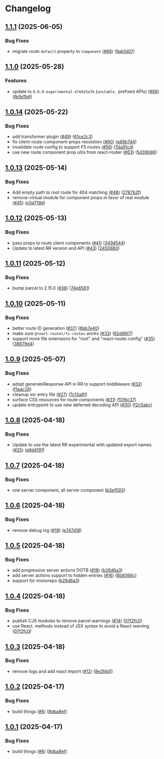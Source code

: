 # Changelog

## [1.1.1](https://github.com/jacob-ebey/parcel-plugin-react-router/compare/parcel-resolver-react-router-experimental-v1.1.0...parcel-resolver-react-router-experimental-v1.1.1) (2025-06-05)


### Bug Fixes

* migrate route `default` property to `Component` ([#68](https://github.com/jacob-ebey/parcel-plugin-react-router/issues/68)) ([9ab1d07](https://github.com/jacob-ebey/parcel-plugin-react-router/commit/9ab1d07d13e0022f626e6046364e482e451744c2))

## [1.1.0](https://github.com/jacob-ebey/parcel-plugin-react-router/compare/parcel-resolver-react-router-experimental-v1.0.14...parcel-resolver-react-router-experimental-v1.1.0) (2025-05-28)


### Features

* update to `0.0.0-experimental-e7eb25a7b` (`unstable_` prefixed APIs) ([#66](https://github.com/jacob-ebey/parcel-plugin-react-router/issues/66)) ([fb9d1b6](https://github.com/jacob-ebey/parcel-plugin-react-router/commit/fb9d1b6420cd837dc359e972b7f8ea19dee08807))

## [1.0.14](https://github.com/jacob-ebey/parcel-plugin-react-router/compare/parcel-resolver-react-router-experimental-v1.0.13...parcel-resolver-react-router-experimental-v1.0.14) (2025-05-22)


### Bug Fixes

* add transformer plugin ([#49](https://github.com/jacob-ebey/parcel-plugin-react-router/issues/49)) ([61ce2c3](https://github.com/jacob-ebey/parcel-plugin-react-router/commit/61ce2c321041e7d73c48c78f98bac63acea2b641))
* fix client-route-component-props resolution ([#60](https://github.com/jacob-ebey/parcel-plugin-react-router/issues/60)) ([e89b7d4](https://github.com/jacob-ebey/parcel-plugin-react-router/commit/e89b7d4a8a986ce25149f0022e455d1d3484a9ac))
* invalidate route config to support FS routes ([#56](https://github.com/jacob-ebey/parcel-plugin-react-router/issues/56)) ([7da91cd](https://github.com/jacob-ebey/parcel-plugin-react-router/commit/7da91cd88acc510d24194a303bdefe42af2a4875))
* use new route component prop utils from react-router ([#63](https://github.com/jacob-ebey/parcel-plugin-react-router/issues/63)) ([5d39b96](https://github.com/jacob-ebey/parcel-plugin-react-router/commit/5d39b9621900715a64c3679e3f80bad659b1b6c2))

## [1.0.13](https://github.com/jacob-ebey/parcel-plugin-react-router/compare/parcel-resolver-react-router-experimental-v1.0.12...parcel-resolver-react-router-experimental-v1.0.13) (2025-05-14)


### Bug Fixes

* Add empty path to root route for 404 matching ([#48](https://github.com/jacob-ebey/parcel-plugin-react-router/issues/48)) ([2787b2f](https://github.com/jacob-ebey/parcel-plugin-react-router/commit/2787b2fc0a505263eca03fbde0167ef3b9eb2287))
* remove-virtual module for component props in favor of real module ([#45](https://github.com/jacob-ebey/parcel-plugin-react-router/issues/45)) ([c0d719d](https://github.com/jacob-ebey/parcel-plugin-react-router/commit/c0d719d30b00b7cf046371eb903246b8d03ce995))

## [1.0.12](https://github.com/jacob-ebey/parcel-plugin-react-router/compare/parcel-resolver-react-router-experimental-v1.0.11...parcel-resolver-react-router-experimental-v1.0.12) (2025-05-13)


### Bug Fixes

* pass props to route client components ([#41](https://github.com/jacob-ebey/parcel-plugin-react-router/issues/41)) ([349d544](https://github.com/jacob-ebey/parcel-plugin-react-router/commit/349d544133cb1f12d542a0e38b00b7094ee26366))
* Update to latest RR version and API ([#43](https://github.com/jacob-ebey/parcel-plugin-react-router/issues/43)) ([2450880](https://github.com/jacob-ebey/parcel-plugin-react-router/commit/2450880721922a7330c267fed5f7ee2ce85d0446))

## [1.0.11](https://github.com/jacob-ebey/parcel-plugin-react-router/compare/parcel-resolver-react-router-experimental-v1.0.10...parcel-resolver-react-router-experimental-v1.0.11) (2025-05-12)


### Bug Fixes

* bump parcel to 2.15.0 ([#38](https://github.com/jacob-ebey/parcel-plugin-react-router/issues/38)) ([74e6561](https://github.com/jacob-ebey/parcel-plugin-react-router/commit/74e6561c87bac1bdbc314f32c80cbba0207cda09))

## [1.0.10](https://github.com/jacob-ebey/parcel-plugin-react-router/compare/parcel-resolver-react-router-experimental-v1.0.9...parcel-resolver-react-router-experimental-v1.0.10) (2025-05-11)


### Bug Fixes

* better route ID generation ([#37](https://github.com/jacob-ebey/parcel-plugin-react-router/issues/37)) ([6bb7e40](https://github.com/jacob-ebey/parcel-plugin-react-router/commit/6bb7e40311075c509800b3b73fe9560cf9811e0d))
* make sure `@react-router/fs-routes` works ([#33](https://github.com/jacob-ebey/parcel-plugin-react-router/issues/33)) ([92d86f7](https://github.com/jacob-ebey/parcel-plugin-react-router/commit/92d86f73ef31028560f6d5cc7463b672535aae52))
* support more file extensions for "root" and "react-router.config" ([#35](https://github.com/jacob-ebey/parcel-plugin-react-router/issues/35)) ([38679d4](https://github.com/jacob-ebey/parcel-plugin-react-router/commit/38679d40e76a97123db31d90068072acf34ff83a))

## [1.0.9](https://github.com/jacob-ebey/parcel-plugin-react-router/compare/parcel-resolver-react-router-experimental-v1.0.8...parcel-resolver-react-router-experimental-v1.0.9) (2025-05-07)


### Bug Fixes

* adopt generateResponse API in RR to support middleware ([#32](https://github.com/jacob-ebey/parcel-plugin-react-router/issues/32)) ([f1aac26](https://github.com/jacob-ebey/parcel-plugin-react-router/commit/f1aac26d0d540d9240e53af2ca5555dc2dabf2c5))
* cleanup ssr entry file ([#27](https://github.com/jacob-ebey/parcel-plugin-react-router/issues/27)) ([7c13a91](https://github.com/jacob-ebey/parcel-plugin-react-router/commit/7c13a911c80475a611993bbc340bb5330f1133db))
* surface CSS resources for route components ([#31](https://github.com/jacob-ebey/parcel-plugin-react-router/issues/31)) ([f016c37](https://github.com/jacob-ebey/parcel-plugin-react-router/commit/f016c37e89e76c9c89738dafc77cbf02d06ad9f0))
* update entrypoint to use new deferred decoding API ([#30](https://github.com/jacob-ebey/parcel-plugin-react-router/issues/30)) ([f2c5abc](https://github.com/jacob-ebey/parcel-plugin-react-router/commit/f2c5abc53ce3614345c5015876a5db3d0f5f19d2))

## [1.0.8](https://github.com/jacob-ebey/parcel-plugin-react-router/compare/parcel-resolver-react-router-experimental-v1.0.7...parcel-resolver-react-router-experimental-v1.0.8) (2025-04-18)


### Bug Fixes

* Update to use the latest RR experimental with updated export names ([#25](https://github.com/jacob-ebey/parcel-plugin-react-router/issues/25)) ([e9d4191](https://github.com/jacob-ebey/parcel-plugin-react-router/commit/e9d41915990fba2b067d5926e0d92b2f4adc5524))

## [1.0.7](https://github.com/jacob-ebey/parcel-plugin-react-router/compare/parcel-resolver-react-router-experimental-v1.0.6...parcel-resolver-react-router-experimental-v1.0.7) (2025-04-18)


### Bug Fixes

* one server component, all server component ([b3ef593](https://github.com/jacob-ebey/parcel-plugin-react-router/commit/b3ef593a5ab6a2ecb0d70b89ed552fdc59227859))

## [1.0.6](https://github.com/jacob-ebey/parcel-plugin-react-router/compare/parcel-resolver-react-router-experimental-v1.0.5...parcel-resolver-react-router-experimental-v1.0.6) (2025-04-18)


### Bug Fixes

* remove debug log ([#19](https://github.com/jacob-ebey/parcel-plugin-react-router/issues/19)) ([e747d18](https://github.com/jacob-ebey/parcel-plugin-react-router/commit/e747d1839597ddefcac996e0ad55ba3fe44f1281))

## [1.0.5](https://github.com/jacob-ebey/parcel-plugin-react-router/compare/parcel-resolver-react-router-experimental-v1.0.4...parcel-resolver-react-router-experimental-v1.0.5) (2025-04-18)


### Bug Fixes

* add progressive server actions OOTB ([#18](https://github.com/jacob-ebey/parcel-plugin-react-router/issues/18)) ([b26d6a3](https://github.com/jacob-ebey/parcel-plugin-react-router/commit/b26d6a3c78c3602521610fe054619fee056c3d48))
* add server actions support to hidden entries ([#16](https://github.com/jacob-ebey/parcel-plugin-react-router/issues/16)) ([8b9366c](https://github.com/jacob-ebey/parcel-plugin-react-router/commit/8b9366c754d722d22e68986822fc3e95e23f9b14))
* support for monorepo ([b26d6a3](https://github.com/jacob-ebey/parcel-plugin-react-router/commit/b26d6a3c78c3602521610fe054619fee056c3d48))

## [1.0.4](https://github.com/jacob-ebey/parcel-plugin-react-router/compare/parcel-resolver-react-router-experimental-v1.0.3...parcel-resolver-react-router-experimental-v1.0.4) (2025-04-18)


### Bug Fixes

* publish CJS modules to remove parcel warnings ([#14](https://github.com/jacob-ebey/parcel-plugin-react-router/issues/14)) ([07f2fc0](https://github.com/jacob-ebey/parcel-plugin-react-router/commit/07f2fc0062463cd50ca8b53f34d9e6bf89ddac1a))
* use React. methods instead of JSX syntax to avoid a React warning ([07f2fc0](https://github.com/jacob-ebey/parcel-plugin-react-router/commit/07f2fc0062463cd50ca8b53f34d9e6bf89ddac1a))

## [1.0.3](https://github.com/jacob-ebey/parcel-plugin-react-router/compare/parcel-resolver-react-router-experimental-v1.0.2...parcel-resolver-react-router-experimental-v1.0.3) (2025-04-18)


### Bug Fixes

* remove logs and add react import ([#12](https://github.com/jacob-ebey/parcel-plugin-react-router/issues/12)) ([8e2f4d1](https://github.com/jacob-ebey/parcel-plugin-react-router/commit/8e2f4d1cac8a7f8ec8b094ae39e52dd9c0351ae2))

## [1.0.2](https://github.com/jacob-ebey/parcel-plugin-react-router/compare/parcel-resolver-react-router-experimental-v1.0.1...parcel-resolver-react-router-experimental-v1.0.2) (2025-04-17)


### Bug Fixes

* build things ([#6](https://github.com/jacob-ebey/parcel-plugin-react-router/issues/6)) ([8dba8ef](https://github.com/jacob-ebey/parcel-plugin-react-router/commit/8dba8efcd4209f8e69fa763a82ecc0892cd0ea22))

## [1.0.1](https://github.com/jacob-ebey/parcel-plugin-react-router/compare/parcel-resolver-react-router-experimental-v1.0.0...parcel-resolver-react-router-experimental-v1.0.1) (2025-04-17)


### Bug Fixes

* build things ([#6](https://github.com/jacob-ebey/parcel-plugin-react-router/issues/6)) ([8dba8ef](https://github.com/jacob-ebey/parcel-plugin-react-router/commit/8dba8efcd4209f8e69fa763a82ecc0892cd0ea22))
